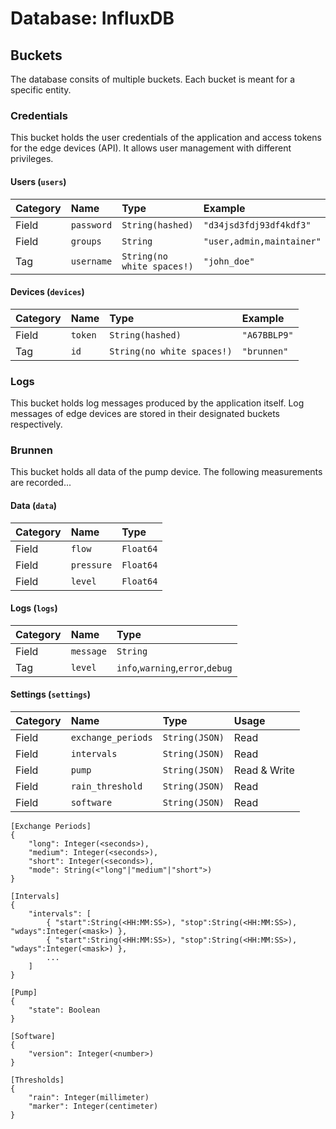 # Database: InfluxDB

## Buckets
The database consits of multiple buckets. Each bucket is meant for a specific entity.

### Credentials
This bucket holds the user credentials of the application and access tokens for the edge devices (API). It allows user management with different privileges.

#### Users (`users`)
| Category | Name | Type | Example |
| :--- | :--- | :--- | :--- |
| Field | `password` | `String(hashed)` | `"d34jsd3fdj93df4kdf3"` |
| Field | `groups` | `String` | `"user,admin,maintainer"` |
| Tag | `username` | `String(no white spaces!)` | `"john_doe"` |

#### Devices (`devices`)
| Category | Name | Type | Example |
| :--- | :--- | :--- | :--- |
| Field | `token` | `String(hashed)` | `"A67BBLP9"` |
| Tag | `id` | `String(no white spaces!)` | `"brunnen"` |


### Logs
This bucket holds log messages produced by the application itself. Log messages of edge devices are stored in their designated buckets respectively.


### Brunnen
This bucket holds all data of the pump device. The following measurements are recorded...

#### Data (`data`)
| Category | Name | Type |
| :--- | :--- | :--- |
| Field | `flow` | `Float64` |
| Field | `pressure` | `Float64` |
| Field | `level` | `Float64` |

#### Logs (`logs`)
| Category | Name | Type |
| :--- | :--- | :--- |
| Field | `message` | `String` |
| Tag | `level` | `info`,`warning`,`error`,`debug` |

#### Settings (`settings`)
| Category | Name | Type | Usage |
| :--- | :--- | :--- | :--- | 
| Field | `exchange_periods` | `String(JSON)` | Read |
| Field | `intervals` | `String(JSON)` | Read |
| Field | `pump` | `String(JSON)` | Read & Write |
| Field | `rain_threshold` | `String(JSON)` | Read |
| Field | `software` | `String(JSON)` | Read |

~~~
[Exchange Periods]
{
    "long": Integer(<seconds>),
    "medium": Integer(<seconds>),
    "short": Integer(<seconds>),
    "mode": String(<"long"|"medium"|"short">)
}

[Intervals]
{
	"intervals": [
        { "start":String(<HH:MM:SS>), "stop":String(<HH:MM:SS>), "wdays":Integer(<mask>) },
    	{ "start":String(<HH:MM:SS>), "stop":String(<HH:MM:SS>), "wdays":Integer(<mask>) },
        ...
	]
}

[Pump]
{
	"state": Boolean
}

[Software]
{
    "version": Integer(<number>)
}

[Thresholds]
{
	"rain": Integer(millimeter)
	"marker": Integer(centimeter)
}
~~~
